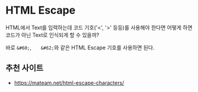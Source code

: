 # HTML Escape

HTML에서 Text를 입력하는데 코드 기호('<', '>' 등등)를 사용해야 한다면 어떻게 하면 코드가 아닌 Text로 인식되게 할 수 있을까?

바로 `&#60;`, `	&#62;`와 같은 HTML Escape 기호를 사용하면 된다.

## 추천 사이트

- https://mateam.net/html-escape-characters/
